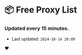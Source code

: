 # :package: Free Proxy List
### Updated every 15 minutes.

- Last updated: `2024-10-14 20:09`

:heart:
